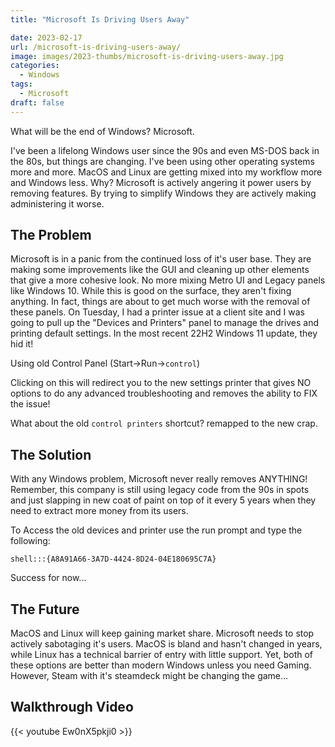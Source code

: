 ```yaml
---
title: "Microsoft Is Driving Users Away"

date: 2023-02-17
url: /microsoft-is-driving-users-away/
image: images/2023-thumbs/microsoft-is-driving-users-away.jpg
categories:
  - Windows
tags:
  - Microsoft
draft: false
---
```

What will be the end of Windows? Microsoft.
<!--more-->

I've been a lifelong Windows user since the 90s and even MS-DOS back in the 80s, but things are changing. I've been using other operating systems more and more. MacOS and Linux are getting mixed into my workflow more and Windows less. Why? Microsoft is actively angering it power users by removing features. By trying to simplify Windows they are actively making administering it worse.

## The Problem

Microsoft is in a panic from the continued loss of it's user base. They are making some improvements like the GUI and cleaning up other elements that give a more cohesive look. No more mixing Metro UI and Legacy panels like Windows 10. While this is good on the surface, they aren't fixing anything. In fact, things are about to get much worse with the removal of these panels. On Tuesday, I had a printer issue at a client site and I was going to pull up the "Devices and Printers" panel to manage the drives and printing default settings. In the most recent 22H2 Windows 11 update, they hid it! 

Using old Control Panel (Start->Run->`control`)

Clicking on this will redirect you to the new settings printer that gives NO options to do any advanced troubleshooting and removes the ability to FIX the issue!

What about the old `control printers` shortcut? remapped to the new crap.

## The Solution

With any Windows problem, Microsoft never really removes ANYTHING! Remember, this company is still using legacy code from the 90s in spots and just slapping in new coat of paint on top of it every 5 years when they need to extract more money from its users.

To Access the old devices and printer use the run prompt and type the following:

```
shell:::{A8A91A66-3A7D-4424-8D24-04E180695C7A}
```

Success for now...

## The Future

MacOS and Linux will keep gaining market share. Microsoft needs to stop actively sabotaging it's users. MacOS is bland and hasn't changed in years, while Linux has a technical barrier of entry with little support. Yet, both of these options are better than modern Windows unless you need Gaming. However, Steam with it's steamdeck might be changing the game...

## Walkthrough Video

{{< youtube Ew0nX5pkji0 >}}
